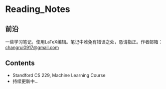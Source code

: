 # Reading_Notes
## 前沿
一些学习笔记，使用LaTeX编辑。笔记中难免有错误之处，恳请指正。作者邮箱：changrui0917@gmail.com

## Contents
- Standford CS 229, Machine Learning Course
- 持续更新中...

